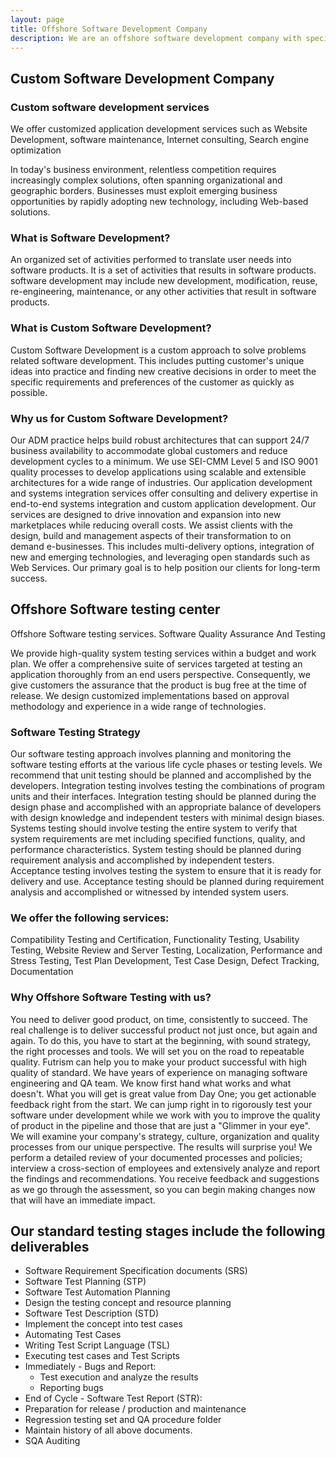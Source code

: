 ```yaml
---
layout: page
title: Offshore Software Development Company
description: We are an offshore software development company with specialization is custom application development. We have State-of-the-art development center in USA and Offshore Development Center in India
---
```

## Custom Software Development Company
### Custom software development services
We offer customized application development services such as Website Development, software maintenance, Internet consulting, Search engine optimization

In today's business environment, relentless competition requires increasingly complex solutions, often spanning organizational and geographic borders. Businesses must exploit emerging business opportunities by rapidly adopting new technology, including Web-based solutions.

### What is Software Development?

An organized set of activities performed to translate user needs into software products. It is a set of activities that results in software products. software development may include new development, modification, reuse, re-engineering, maintenance, or any other activities that result in software products.

### What is Custom Software Development?

Custom Software Development is a custom approach to solve problems related software development. This includes putting customer's unique ideas into practice and finding new creative decisions in order to meet the specific requirements and preferences of the customer as quickly as possible.

### Why us for Custom Software Development?

Our ADM practice helps build robust architectures that can support 24/7 business availability to accommodate global customers and reduce development cycles to a minimum. We use SEI-CMM Level 5 and ISO 9001 quality processes to develop applications using scalable and extensible architectures for a wide range of industries. Our application development and systems integration services offer consulting and delivery expertise in end-to-end systems integration and custom application development. Our services are designed to drive innovation and expansion into new marketplaces while reducing overall costs. We assist clients with the design, build and management aspects of their transformation to on demand e-businesses. This includes multi-delivery options, integration of new and emerging technologies, and leveraging open standards such as Web Services. Our primary goal is to help position our clients for long-term success.

## Offshore Software testing center
Offshore Software testing services. Software Quality Assurance And Testing

We provide high-quality system testing services within a budget and work plan. We offer a comprehensive suite of services targeted at testing an application thoroughly from an end users perspective. Consequently, we give customers the assurance that the product is bug free at the time of release. We design customized implementations based on approval methodology and experience in a wide range of technologies.

### Software Testing Strategy

Our software testing approach involves planning and monitoring the software testing efforts at the various life cycle phases or testing levels. We recommend that unit testing should be planned and accomplished by the developers. Integration testing involves testing the combinations of program units and their interfaces. Integration testing should be planned during the design phase and accomplished with an appropriate balance of developers with design knowledge and independent testers with minimal design biases. Systems testing should involve testing the entire system to verify that system requirements are met including specified functions, quality, and performance characteristics. System testing should be planned during requirement analysis and accomplished by independent testers. Acceptance testing involves testing the system to ensure that it is ready for delivery and use. Acceptance testing should be planned during requirement analysis and accomplished or witnessed by intended system users.

### We offer the following services:

Compatibility Testing and Certification, Functionality Testing, Usability Testing, Website Review and Server Testing, Localization, Performance and Stress Testing, Test Plan Development, Test Case Design, Defect Tracking, Documentation

### Why Offshore Software Testing with us?

You need to deliver good product, on time, consistently to succeed. The real challenge is to deliver successful product not just once, but again and again. To do this, you have to start at the beginning, with sound strategy, the right processes and tools. We will set you on the road to repeatable quality. Futrism can help you to make your product successful with high quality of standard. We have years of experience on managing software engineering and QA team. 
We know first hand what works and what doesn't. What you will get is great value from Day One; you get actionable feedback right from the start. We can jump right in to rigorously test your software under development while we work with you to improve the quality of product in the pipeline and those that are just a "Glimmer in your eye". We will examine your company's strategy, culture, organization and quality processes from our unique perspective. The results will surprise you! We perform a detailed review of your documented processes and policies; interview a cross-section of employees and extensively analyze and report the findings and recommendations. You receive feedback and suggestions as we go through the assessment, so you can begin making changes now that will have an immediate impact. 

## Our standard testing stages include the following deliverables
* Software Requirement Specification documents (SRS) 
* Software Test Planning (STP) 
* Software Test Automation Planning 
* Design the testing concept and resource planning 
* Software Test Description (STD) 
* Implement the concept into test cases 
* Automating Test Cases 
* Writing Test Script Language (TSL) 
* Executing test cases and Test Scripts 
* Immediately - Bugs and Report: 
  * Test execution and analyze the results 
  * Reporting bugs 
* End of Cycle - Software Test Report (STR): 
* Preparation for release / production and maintenance 
* Regression testing set and QA procedure folder 
* Maintain history of all above documents. 
* SQA Auditing
